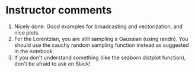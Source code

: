 # Instructor comments

1. Nicely done. Good examples for broadcasting and vectorization, and nice plots.
1. For the Lorentzian, you are still sampling a Gaussian (using randn). You should use the cauchy random sampling function instead as suggested in the notebook.
1. If you don't understand something (like the seaborn distplot function), don't be afraid to ask on Slack!
